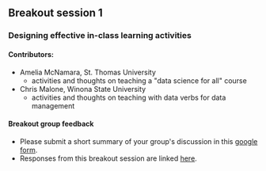     
## Breakout session 1
### Designing effective in-class learning activities

#### Contributors:

- Amelia McNamara, St. Thomas University
    - activities and thoughts on teaching a "data science for all" course
- Chris Malone, Winona State University
    - activities and thoughts on teaching with data verbs for data management
    
 #### Breakout group feedback
 
 - Please submit a short summary of your group's discussion in this [google form](https://forms.gle/NZLPSreRhXF6ft4A9).
 - Responses from this breakout session are linked [here]().
